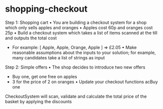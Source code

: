 # shopping-checkout

Step 1: Shopping cart
• You are building a checkout system for a shop which only sells apples and oranges
• Apples cost 60p and oranges cost 25p
• Build a checkout system which takes a list of items scanned at the till and outputs the total cost
- For example: [ Apple, Apple, Orange, Apple ] => £2.05
  • Make reasonable assumptions about the inputs to your solution; for example, many candidates
  take a list of strings as input

Step 2: Simple offers
• The shop decides to introduce two new offers
- Buy one, get one free on apples
- 3 for the price of 2 on oranges
  • Update your checkout functions acBuy one


CheckoutSystem will scan, validate and calculate the total price of the basket by applying the discounts